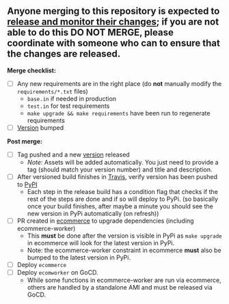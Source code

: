 ## Anyone merging to this repository is expected to [release and monitor their changes](https://openedx.atlassian.net/wiki/spaces/RS/pages/1835106870/How+to+contribute+to+our+repositories); if you are not able to do this DO NOT MERGE, please coordinate with someone who can to ensure that the changes are released.

**Merge checklist:**
- [ ] Any new requirements are in the right place (do **not** manually modify the `requirements/*.txt` files)
    - `base.in` if needed in production
    - `test.in` for test requirements
    - `make upgrade && make requirements` have been run to regenerate requirements
- [ ] [Version](https://github.com/edx/ecommerce-worker/blob/master/setup.py) bumped

**Post merge:**
- [ ] Tag pushed and a new [version](https://github.com/edx/ecommerce-worker/releases) released
    - *Note*: Assets will be added automatically. You just need to provide a tag (should match your version number) and title and description.
- [ ] After versioned build finishes in [Travis](https://travis-ci.org/github/edx/ecommerce-worker), verify version has been pushed to [PyPI](https://pypi.org/project/edx-ecommerce-worker/)
    - Each step in the release build has a condition flag that checks if the rest of the steps are done and if so will deploy to PyPi.
    (so basically once your build finishes, after maybe a minute you should see the new version in PyPi automatically (on refresh))
- [ ] PR created in [ecommerce](https://github.com/edx/ecommerce) to upgrade dependencies (including ecommerce-worker)
    - This **must** be done after the version is visible in PyPi as `make upgrade` in ecommerce will look for the latest version in PyPi.
    - Note: the ecommerce-worker constraint in ecommerce **must** also be bumped to the latest version in PyPi.
- [ ] Deploy `ecommerce`
- [ ] Deploy `ecomworker` on GoCD.
    - While some functions in ecommerce-worker are run via ecommerce, others are handled by a standalone AMI and must be
      released via GoCD.
